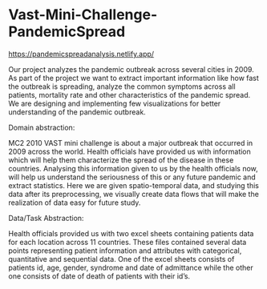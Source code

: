 # Vast-Mini-Challenge-PandemicSpread

https://pandemicspreadanalysis.netlify.app/

Our project analyzes the pandemic outbreak across several cities in 2009. As part of the project we want to extract important information like how fast the outbreak is spreading, analyze the common symptoms across all patients, mortality rate and other characteristics of the pandemic spread. We are designing and implementing few visualizations for better understanding of the pandemic outbreak.

Domain abstraction:

MC2 2010 VAST mini challenge is about a major outbreak that occurred in 2009 across the world. Health officials have provided us with information which will help them characterize the spread of the disease in these countries. Analysing this information given to us by the health officials now, will help us understand the seriousness of this or any future pandemic and extract statistics. Here we are given spatio-temporal data, and studying this data after its preprocessing, we visually create data flows that will make the realization of data easy for future study.

Data/Task Abstraction:

Health officials provided us with two excel sheets containing patients data for each location across 11 countries. These files contained several data points representing patient information and attributes with categorical, quantitative and sequential data. One of the excel sheets consists of patients id, age, gender, syndrome and date of admittance while the other one consists of date of death of patients with their id’s. 

